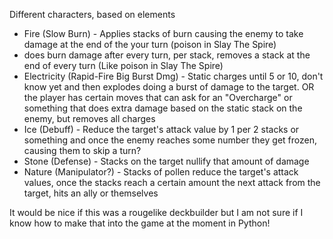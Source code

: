 Different characters, based on elements
- Fire (Slow Burn) - Applies stacks of burn causing the enemy to take damage at the end of the your turn (poison in Slay The Spire)
- does burn damage after every turn, per stack, removes a stack at the end of every turn (Like poison in Slay The Spire)
- Electricity (Rapid-Fire Big Burst Dmg) - Static charges until 5 or 10, don't know yet and then explodes doing a burst of damage to the target. OR the player has certain moves that can ask for an "Overcharge" or something that does extra damage based on the static stack on the enemy, but removes all charges
- Ice (Debuff) - Reduce the target's attack value by 1 per 2 stacks or something and once the enemy reaches some number they get frozen, causing them to skip a turn?
- Stone (Defense) - Stacks on the target nullify that amount of damage
- Nature (Manipulator?) - Stacks of pollen reduce the target's attack values, once the stacks reach a certain amount the next attack from the target, hits an ally or themselves

It would be nice if this was a rougelike deckbuilder but I am not sure if I know how to make that into the game at the moment in Python!
